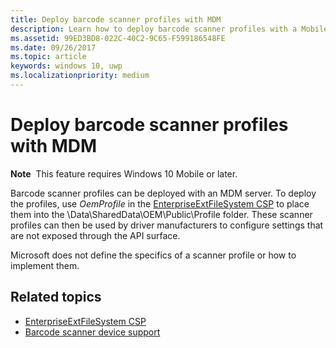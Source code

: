 ```yaml
---
title: Deploy barcode scanner profiles with MDM
description: Learn how to deploy barcode scanner profiles with a Mobile Device Management (MDM) server using the EnterpriseExtFileSystem configuration service provider (CSP).
ms.assetid: 99ED3BD8-022C-40C2-9C65-F599186548FE
ms.date: 09/26/2017
ms.topic: article
keywords: windows 10, uwp
ms.localizationpriority: medium
---
```

# Deploy barcode scanner profiles with MDM

**Note**  This feature requires Windows 10 Mobile or later.

Barcode scanner profiles can be deployed with an MDM server. To deploy the profiles, use *OemProfile* in the [EnterpriseExtFileSystem CSP](/windows/client-management/mdm/enterpriseextfilessystem-csp) to place them into the \\Data\\SharedData\\OEM\\Public\\Profile folder. These scanner profiles can then be used by driver manufacturers to configure settings that are not exposed through the API surface.

Microsoft does not define the specifics of a scanner profile or how to implement them.

## Related topics
- [EnterpriseExtFileSystem CSP](/windows/client-management/mdm/enterpriseextfilessystem-csp)
- [Barcode scanner device support](./pos-device-support.md#barcode-scanner)